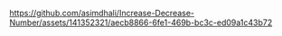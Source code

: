 

https://github.com/asimdhali/Increase-Decrease-Number/assets/141352321/aecb8866-6fe1-469b-bc3c-ed09a1c43b72

